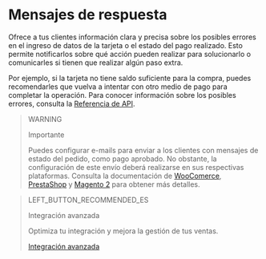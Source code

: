 # Mensajes de respuesta

Ofrece a tus clientes información clara y precisa sobre los posibles errores en el ingreso de datos de la tarjeta o el estado del pago realizado. Esto permite notificarlos sobre qué acción pueden realizar para solucionarlo o comunicarles si tienen que realizar algún paso extra.

Por ejemplo, si la tarjeta no tiene saldo suficiente para la compra, puedes recomendarles que vuelva a intentar con otro medio de pago para completar la operación. Para conocer información sobre los posibles errores, consulta la [Referencia de API](https://www.mercadopago[FAKER][URL][DOMAIN]/developers/es/reference).

> WARNING
>
> Importante
>
> Puedes configurar e-mails para enviar a los clientes con mensajes de estado del pedido, como pago aprobado. No obstante, la configuración de este envío deberá realizarse en sus respectivas plataformas. Consulta la documentación de [WooComerce](https://www.mercadopago[FAKER][URL][DOMAIN]/developers/es/guides/plugins/woocommerce/integration), [PrestaShop](https://www.mercadopago[FAKER][URL][DOMAIN]/developers/es/guides/plugins/prestashop/email-customization) y [Magento 2](https://www.mercadopago[FAKER][URL][DOMAIN]/developers/es/guides/plugins/magento-two/notifications-configuration) para obtener más detalles.

> LEFT_BUTTON_RECOMMENDED_ES
>
> Integración avanzada
>
> Optimiza tu integración y mejora la gestión de tus ventas.
>
> [Integración avanzada](https://www.mercadopago[FAKER][URL][DOMAIN]/developers/es/guides/checkout-api/remember-customers-and-cards)
